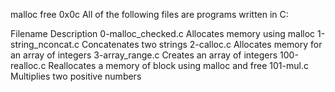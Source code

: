 malloc free 0x0c
All of the following files are programs written in C:

Filename	Description
0-malloc_checked.c	Allocates memory using malloc
1-string_nconcat.c	Concatenates two strings
2-calloc.c	Allocates memory for an array of integers
3-array_range.c	Creates an array of integers
100-realloc.c	Reallocates a memory of block using malloc and free
101-mul.c	Multiplies two positive numbers
